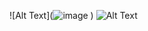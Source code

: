 ![Alt Text](![image](![image](https://github.com/user-attachments/assets/5643f5fe-e4f4-4269-9225-fc417c45eea8)
)
)
![Alt Text](![image](https://github.com/user-attachments/assets/e2d5ff91-1c29-4c5b-b089-43ba51b27e1f)
)

